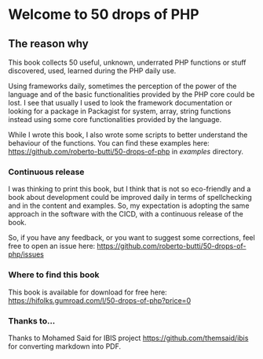# Welcome to 50 drops of PHP

## The reason why
This book collects 50 useful, unknown, underrated PHP functions or stuff discovered, used, learned during the PHP daily use.

Using frameworks daily, sometimes the perception of the power of the language and of the basic functionalities provided by the PHP core could be lost. I see that usually I used to look the framework documentation or looking for a package in Packagist for system, array, string functions instead using some core functionalities provided by the language.

While I wrote this book, I also wrote some scripts to better understand the behaviour of the functions. You can find these examples here: https://github.com/roberto-butti/50-drops-of-php in *examples* directory.

### Continuous release

I was thinking to print this book, but I think that is not so eco-friendly and a book about development could be improved daily in terms of spellchecking and in the content and examples. So, my expectation is adopting the same approach in the software with the CICD, with a continuous release of the book.

So, if you have any feedback, or you want to suggest some corrections, feel free to open an issue here: https://github.com/roberto-butti/50-drops-of-php/issues

### Where to find this book

This book is available for download for free here: https://hifolks.gumroad.com/l/50-drops-of-php?price=0

### Thanks to...

Thanks to Mohamed Said for IBIS project https://github.com/themsaid/ibis for converting markdown into PDF.



